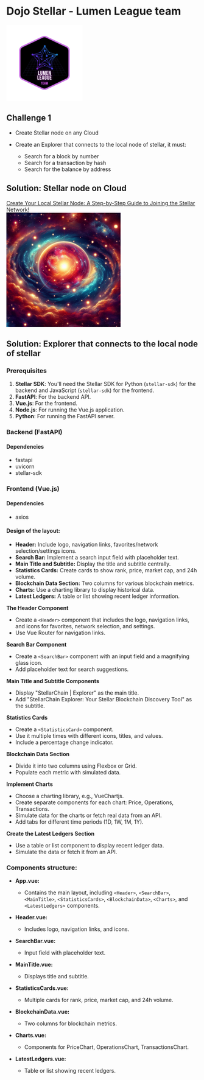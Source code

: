 # Dojo Stellar - Lumen League team

<img src="logo_lumen.png" alt="Lumen League logo" width="200">

## Challenge 1

-   Create Stellar node on any Cloud

-   Create an Explorer that connects to the local node of stellar, it
    must:
    -   Search for a block by number
    -   Search for a transaction by hash
    -   Search for the balance by address

## Solution: Stellar node on Cloud

<a href="https://medium.com/@pavusa/create-your-local-stellar-node-a-step-by-step-guide-to-joining-the-stellar-network-179b80b26898" target="_blank">Create Your Local Stellar Node: A Step-by-Step Guide to Joining the Stellar Network!
<br />
<img src="Local Stellar Node.png" alt="Local Stellar Node Article" width="300"></a>

## Solution: Explorer that connects to the local node of stellar

### Prerequisites

1.  **Stellar SDK**: You'll need the Stellar SDK for Python (`stellar-sdk`) for the backend and JavaScript (`stellar-sdk`) for the frontend.
2.  **FastAPI**: For the backend API.
3.  **Vue.js**: For the frontend.
4.  **Node.js**: For running the Vue.js application.
5.  **Python**: For running the FastAPI server.

### Backend (FastAPI)

#### Dependencies

-   fastapi
-   uvicorn
-   stellar-sdk

### Frontend (Vue.js)

#### Dependencies

-   axios

#### Design of the layout:

-   **Header:** Include logo, navigation links, favorites/network selection/settings icons.
-   **Search Bar:** Implement a search input field with placeholder text.
-   **Main Title and Subtitle:** Display the title and subtitle centrally.
-   **Statistics Cards:** Create cards to show rank, price, market cap, and 24h volume.
-   **Blockchain Data Section:** Two columns for various blockchain metrics.
-   **Charts:** Use a charting library to display historical data.
-   **Latest Ledgers:** A table or list showing recent ledger information.

**The Header Component**

-   Create a `<Header>` component that includes the logo, navigation links, and icons for favorites, network selection, and settings.
-   Use Vue Router for navigation links.

**Search Bar Component**

-   Create a `<SearchBar>` component with an input field and a magnifying glass icon.
-   Add placeholder text for search suggestions.

**Main Title and Subtitle Components**

-   Display "StellarChain | Explorer" as the main title.
-   Add "StellarChain Explorer: Your Stellar Blockchain Discovery Tool" as the subtitle.

**Statistics Cards**

-   Create a `<StatisticsCard>` component.
-   Use it multiple times with different icons, titles, and values.
-   Include a percentage change indicator.

**Blockchain Data Section**

-   Divide it into two columns using Flexbox or Grid.
-   Populate each metric with simulated data.

**Implement Charts**

-   Choose a charting library, e.g., VueChartjs.
-   Create separate components for each chart: Price, Operations, Transactions.
-   Simulate data for the charts or fetch real data from an API.
-   Add tabs for different time periods (1D, 1W, 1M, 1Y).

**Create the Latest Ledgers Section**

-   Use a table or list component to display recent ledger data.
-   Simulate the data or fetch it from an API.

### Components structure:

-   **App.vue:**

    -   Contains the main layout, including `<Header>`, `<SearchBar>`, `<MainTitle>`, `<StatisticsCards>`, `<BlockchainData>`, `<Charts>`, and `<LatestLedgers>` components.

-   **Header.vue:**

    -   Includes logo, navigation links, and icons.

-   **SearchBar.vue:**

    -   Input field with placeholder text.

-   **MainTitle.vue:**

    -   Displays title and subtitle.

-   **StatisticsCards.vue:**

    -   Multiple cards for rank, price, market cap, and 24h volume.

-   **BlockchainData.vue:**

    -   Two columns for blockchain metrics.

-   **Charts.vue:**

    -   Components for PriceChart, OperationsChart, TransactionsChart.

-   **LatestLedgers.vue:**

    -   Table or list showing recent ledgers.
